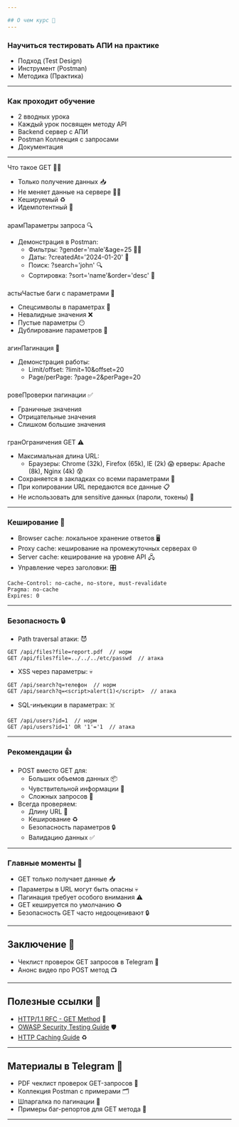 ```yaml
---

## О чем курс 🚀
---
```


### Научиться тестировать АПИ на практике

+ Подход (Test Design)
+ Инструмент (Postman)
+ Методика (Практика)

---

### Как проходит обучение

+ 2 вводных урока
+ Каждый урок посвящен методу API
+ Backend сервер с АПИ
+ Postman Коллекция с запросами
+ Документация
---

Что такое GET 🤷‍♂️

+ Только получение данных 📥
+ Не меняет данные на сервере 🙅‍♂️
+ Кешируемый ♻️
+ Идемпотентный 🔂

###

арамПараметры запроса 🔍

+ Демонстрация в Postman:
  + Фильтры: ?gender='male'&age=25 🕵️‍♂️
  + Даты: ?createdAt='2024-01-20' 📅
  + Поиск: ?search='john' 🔍
  + Сортировка: ?sort='name'&order='desc' 🔽

###

астыЧастые баги с параметрами 🐞

+ Спецсимволы в параметрах 🤪
+ Невалидные значения ❌ 
+ Пустые параметры 😶
+ Дублирование параметров 🤕

###

агинПагинация 📜

+ Демонстрация работы:
  + Limit/offset: ?limit=10&offset=20
  + Page/perPage: ?page=2&perPage=20

###

ровеПроверки пагинации ✅

+ Граничные значения
+ Отрицательные значения  
+ Слишком большие значения

###

гранОграничения GET ⚠️

+ Максимальная длина URL:
  + Браузеры: Chrome (32k), Firefox (65k), IE (2k) 😱
ерверы: Apache (8k), Nginx (4k) 😰
+ Сохраняется в закладках со всеми параметрами 🔖
+ При копировании URL передаются все данные 📋
+ Не использовать для sensitive данных (пароли, токены) 🙊

---

### Кеширование 💾

+ Browser cache: локальное хранение ответов 🖥️
+ Proxy cache: кеширование на промежуточных серверах 🌐
+ Server cache: кеширование на уровне API 🖧
+ Управление через заголовки: 🎛️
```
Cache-Control: no-cache, no-store, must-revalidate
Pragma: no-cache 
Expires: 0
```

---

### Безопасность 🔒

+ Path traversal атаки: 😈
```
GET /api/files?file=report.pdf  // норм
GET /api/files?file=../../../etc/passwd  // атака 
```
+ XSS через параметры: 💀 
```
GET /api/search?q=телефон  // норм
GET /api/search?q=<script>alert(1)</script>  // атака
```
+ SQL-инъекции в параметрах: ☠️
```  
GET /api/users?id=1  // норм
GET /api/users?id=1' OR '1'='1  // атака
```

---

### Рекомендации 👍

+ POST вместо GET для:
  + Больших объемов данных 📦
  + Чувствительной информации 🔐
  + Сложных запросов 🤯
+ Всегда проверяем:
  + Длину URL 📏
  + Кеширование ♻️
  + Безопасность параметров 🔒
  + Валидацию данных ✅

---

### Главные моменты 🎯

+ GET только получает данные 📥
+ Параметры в URL могут быть опасны 💀
+ Пагинация требует особого внимания ⚠️
+ GET кешируется по умолчанию ♻️
+ Безопасность GET часто недооценивают 🔒

---

## Заключение 🎉

+ Чеклист проверок GET запросов в Telegram 📝
+ Анонс видео про POST метод 📺

---

## Полезные ссылки 🔗

+ [HTTP/1.1 RFC - GET Method](https://tools.ietf.org/html/rfc7231#section-4.3.1) 📖
+ [OWASP Security Testing Guide](https://owasp.org/www-project-web-security-testing-guide/) 🛡️
+ [HTTP Caching Guide](https://developer.mozilla.org/en-US/docs/Web/HTTP/Caching) ♻️

--- 

## Материалы в Telegram 📨

+ PDF чеклист проверок GET-запросов 📄
+ Коллекция Postman с примерами 🗂️
+ Шпаргалка по пагинации 📜
+ Примеры баг-репортов для GET метода 🐞

---
